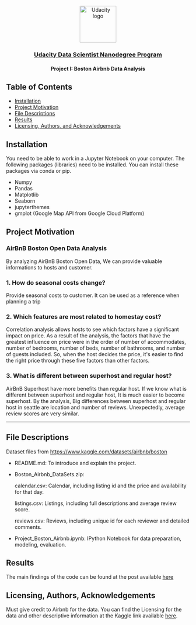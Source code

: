 <p align="center">
  <a href="https://www.udacity.com/">
    <img src='https://course_report_production.s3.amazonaws.com/rich/rich_files/rich_files/5511/s300/udacity-logo.png' alt="Udacity logo" width = 100px>
   </a>
</p>
<h3 align="center"><a href='https://www.udacity.com/course/data-scientist-nanodegree--nd025'>Udacity Data Scientist Nanodegree Program</a></h3>
<h4 align="center">Project I: Boston Airbnb Data Analysis</h4>

## Table of Contents
- [Installation](#installation)
- [Project Motivation](#motivation)
- [File Descriptions](#files)
- [Results](#results)
- [Licensing, Authors, and Acknowledgements](#licensing)

## Installation <a name="installation"></a>
You need to be able to work in a Jupyter Notebook on your computer. The following packages (libraries) need to be installed. You can install these packages via conda or pip.

- Numpy
- Pandas
- Matplotlib
- Seaborn
- jupyterthemes
- gmplot (Google Map API from Google Cloud Platform)
 

## Project Motivation <a name="motivation"></a>

### AirBnB Boston Open Data Analysis
By analyzing AirBnB Boston Open Data, We can provide valuable informations to hosts and customer.

### 1. How do seasonal costs change?
Provide seasonal costs to customer. It can be used as a reference when planning a trip

### 2. Which features are most related to homestay cost?
Correlation analysis allows hosts to see which factors have a significant impact on price. As a result of the analysis, the factors that have the greatest influence on price were in the order of number of accommodates, number of bedrooms, number of beds, number of bathrooms, and number of guests included. So, when the host decides the price, it's easier to find the right price through these five factors than other factors.

### 3. What is different between superhost and regular host?
AirBnB Superhost have more benefits than regular host. If we know what is different between superhost and regular host, It is much easier to become superhost. By the analysis, Big differences between superhost and regular host in seattle are location and number of reviews. Unexpectedly, average review scores are very similar.

<hr>

## File Descriptions
Dataset files from https://www.kaggle.com/datasets/airbnb/boston

- README.md: To introduce and explain the project.
- Boston_Airbnb_DataSets.zip:

  calendar.csv: Calendar, including listing id and the price and availability for that day.
  
  listings.csv: Listings, including full descriptions and average review score.
  
  reviews.csv: Reviews, including unique id for each reviewer and detailed comments.
  
- Project_Boston_Airbnb.ipynb: IPython Notebook for data preparation, modeling, evaluation.

## Results <a name="results"></a>
The main findings of the code can be found at the post available [here](https://medium.com/@farhadabbasiamiri/airbnb-boston-open-data-analysis-692f6d63e5f2)

## Licensing, Authors, Acknowledgements<a name="licensing"></a>
Must give credit to Airbnb for the data. You can find the Licensing for the data and other descriptive information at the Kaggle link available [here](https://www.kaggle.com/datasets/airbnb/boston).

